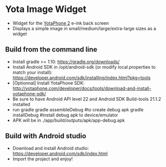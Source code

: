 Yota Image Widget
=================

* Widget for the [YotaPhone 2](http://yotaphone.com/us-en/) e-ink back screen
* Displays a simple image in small/medium/large/extra-large sizes as a widget

Build from the command line
---------------------------

* Install gradle >= 1.10: https://gradle.org/downloads/
* Install Android SDK in /opt/android-sdk (or modify local.properties to match your install): https://developer.android.com/sdk/installing/index.html?pkg=tools
* [Optionnal] Install YotaPhone SDK: http://yotaphone.com/developer/docs/tools/download-and-install-yotaphone-sdk/
* Be sure to have Android API level 22 and Android SDK Build-tools 21.1.2 installed
* run gradle
  gradle assembleDebug #to create debug apk
  gradle installDebug #install debug apk to device/emulator
* APK will be in ./app/build/outputs/apk/app-debug.apk

Build with Android studio
-------------------------

* Download and install Android studio: https://developer.android.com/sdk/index.html
* Import the project and enjoy!

